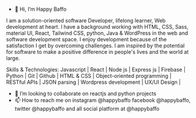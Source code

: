 - 👋 Hi, I’m Happy Baffo

I am a solution-oriented software Developer, lifelong learner, Web development at heart. I have a background working with HTML, CSS, Sass, material UI, React, Tailwind CSS, python, Java & WordPress in the web and software development space. I enjoy development because of the satisfaction I get by overcoming challenges. I am inspired by the potential for software to make a positive difference in people's lives and the world at large.

Skills & Technologies:
 Javascript | React | Node js | Express js | Firebase | Python
| Git | Github | HTML & CSS | Object-oriented programming | RESTful APIs 
| JSON parsing | Wordpress development | UX/UI Design |



- 💞️ I’m looking to collaborate on reactjs and python projects 
- 📫 How to reach me on instagram @happybaffo
facebook @happybaffo, twitter @happybaffo and all
social platform at @happybaffo

<!---
baffoatta/baffoatta is a ✨ special ✨ repository because its `README.md` (this file) appears on your GitHub profile.
You can click the Preview link to take a look at your changes.
--->

